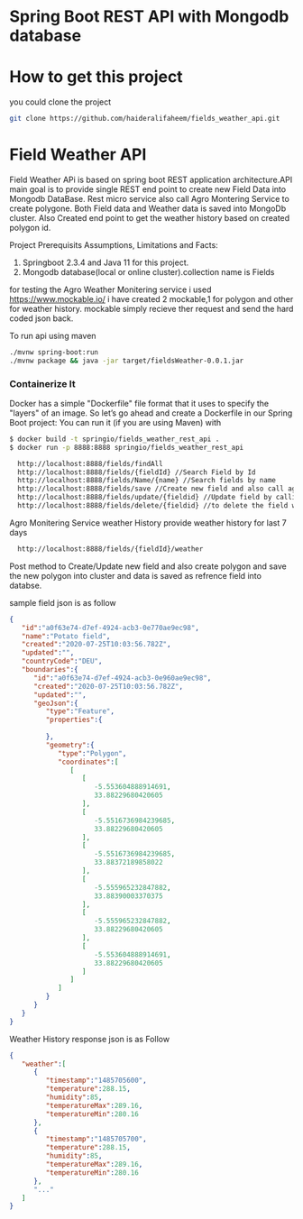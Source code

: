 # Spring Boot REST API with Mongodb database
# How to get this project
you could clone the project

```sh
git clone https://github.com/haideralifaheem/fields_weather_api.git
```

# Field Weather API

Field Weather APi is based on spring boot REST application architecture.API main goal is to provide single REST end point to create new Field Data into Mongodb DataBase.
Rest micro service also call Agro Montering Service to create polygone.
Both Field data and Weather data is saved into MongoDb cluster.
Also Created end point to get the weather history based on created polygon id.

Project Prerequisits
Assumptions, Limitations and Facts:
1. Springboot 2.3.4 and Java 11 for this project.
2. Mongodb database(local or online cluster).collection name is Fields

for testing the Agro Weather Monitering service i used https://www.mockable.io/
i have created 2 mockable,1 for polygon and other for weather history.
mockable simply recieve ther request and send the hard coded json back.

To  run api using maven
```sh
./mvnw spring-boot:run
./mvnw package && java -jar target/fieldsWeather-0.0.1.jar
```

### Containerize It
    
Docker has a simple "Dockerfile" file format that it uses to specify the "layers" of an image. So let’s go ahead and create a Dockerfile in our Spring Boot project:
You can run it (if you are using Maven) with
```sh
$ docker build -t springio/fields_weather_rest_api .
$ docker run -p 8888:8888 springio/fields_weather_rest_api
```

```bash
  http://localhost:8888/fields/findAll
  http://localhost:8888/fields/{fieldId} //Search Field by Id
  http://localhost:8888/fields/Name/{name} //Search fields by name
  http://localhost:8888/fields/save //Create new field and also call agro service to create new polygon
  http://localhost:8888/fields/update/{fieldid} //Update field by calling field id and in request body field data
  http://localhost:8888/fields/delete/{fieldid} //to delete the field with field id
```
Agro Monitering Service weather History provide weather history for last 7 days
```bash
  http://localhost:8888/fields/{fieldId}/weather

```
Post method to Create/Update new field and also create polygon and save the new polygon into cluster and data is saved as refrence field into databse.

sample field json is as follow

```json
{
   "id":"a0f63e74-d7ef-4924-acb3-0e770ae9ec98",
   "name":"Potato field",
   "created":"2020-07-25T10:03:56.782Z",
   "updated":"",
   "countryCode":"DEU",
   "boundaries":{
      "id":"a0f63e74-d7ef-4924-acb3-0e960ae9ec98",
      "created":"2020-07-25T10:03:56.782Z",
      "updated":"",
      "geoJson":{
         "type":"Feature",
         "properties":{
            
         },
         "geometry":{
            "type":"Polygon",
            "coordinates":[
               [
                  [
                     -5.553604888914691,
                     33.88229680420605
                  ],
                  [
                     -5.5516736984239685,
                     33.88229680420605
                  ],
                  [
                     -5.5516736984239685,
                     33.88372189858022
                  ],
                  [
                     -5.555965232847882,
                     33.88390003370375
                  ],
                  [
                     -5.555965232847882,
                     33.88229680420605
                  ],
                  [
                     -5.553604888914691,
                     33.88229680420605
                  ]
               ]
            ]
         }
      }
   }
}
```

Weather History response json is as Follow
```json
{
   "weather":[
      {
         "timestamp":"1485705600",
         "temperature":288.15,
         "humidity":85,
         "temperatureMax":289.16,
         "temperatureMin":280.16
      },
      {
         "timestamp":"1485705700",
         "temperature":288.15,
         "humidity":85,
         "temperatureMax":289.16,
         "temperatureMin":280.16
      },
      "..."
   ]
}
```